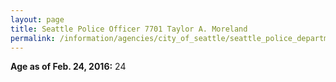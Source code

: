 ```yaml
---
layout: page
title: Seattle Police Officer 7701 Taylor A. Moreland
permalink: /information/agencies/city_of_seattle/seattle_police_department/copbook/7701/
---
```


**Age as of Feb. 24, 2016:** 24
